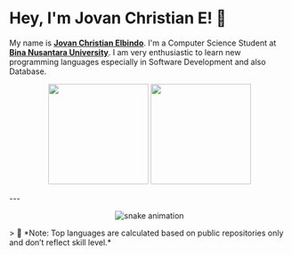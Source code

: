 # Hey, I'm Jovan Christian E! 👋

My name is [**Jovan Christian Elbindo**](https://www.linkedin.com/in/jovan-christian-elbindo-a82661251/). I'm a Computer Science Student at [**Bina Nusantara University**](https://binus.ac.id/). I am very enthusiastic to learn new programming languages ​​especially in Software Development and also Database.

<p align="center">
  <img src="https://github-readme-stats.vercel.app/api?username=JovanChristian&show_icons=true&count_private=true&title_color=FFA500&icon_color=FFA500&text_color=5C4033&bg_color=1e1e1e&border_color=8B5E3C" height="180"/>
  <img src="https://github-readme-stats.vercel.app/api/top-langs/?username=JovanChristian&layout=compact&title_color=FFA500&text_color=5C4033&bg_color=1e1e1e&border_color=8B5E3C" height="180"/>
</p>
---

<p align="center">
  <img src="https://github.com/JovanChristian/JovanChristian/raw/output/github-contribution-grid-snake.svg" alt="snake animation" />
</p>> 
📝 *Note: Top languages are calculated based on public repositories only and don’t reflect skill level.*

